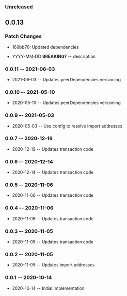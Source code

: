 ### Unreleased

## 0.0.13

### Patch Changes

- 160bb70: Updated dependencies

- YYYY-MM-DD **BREAKING?** -- description

### 0.0.11 -- 2021-06-03

- 2021-06-03 -- Updates peerDependencies versioning

### 0.0.10 -- 2021-05-10

- 2020-05-10 -- Updates peerDependencies versioning

### 0.0.9 -- 2021-05-03

- 2020-05-03 -- Use config to resolve import addresses

### 0.0.7 -- 2020-12-16

- 2020-12-16 -- Updates transaction code

### 0.0.6 -- 2020-12-14

- 2020-12-14 -- Updates transaction code

### 0.0.5 -- 2020-11-06

- 2020-11-06 -- Updates transaction code

### 0.0.4 -- 2020-11-06

- 2020-11-06 -- Updates transaction code

### 0.0.3 -- 2020-11-05

- 2020-11-05 -- Updates transaction code

### 0.0.2 -- 2020-11-05

- 2020-11-05 -- Updates import addresses

### 0.0.1 -- 2020-10-14

- 2020-10-14 -- Initial Implementation

